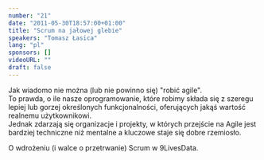 ```yaml
---
number: "21"
date: "2011-05-30T18:57:00+01:00"
title: "Scrum na jałowej glebie"
speakers: "Tomasz Łasica"
lang: "pl"
sponsors: []
videoURL: ""
draft: false
---
```


Jak wiadomo nie można (lub nie powinno się) "robić agile".  
To prawda, o ile nasze oprogramowanie, które robimy składa się z szeregu lepiej lub gorzej określonych funkcjonalności,
oferujących jakąś wartość realnemu użytkownikowi.   
Jednak zdarzają się organizacje i projekty,  w których przejście na Agile jest bardziej techniczne niż mentalne a kluczowe staje się dobre rzemiosło.

O wdrożeniu (i walce o przetrwanie) Scrum w 9LivesData.
